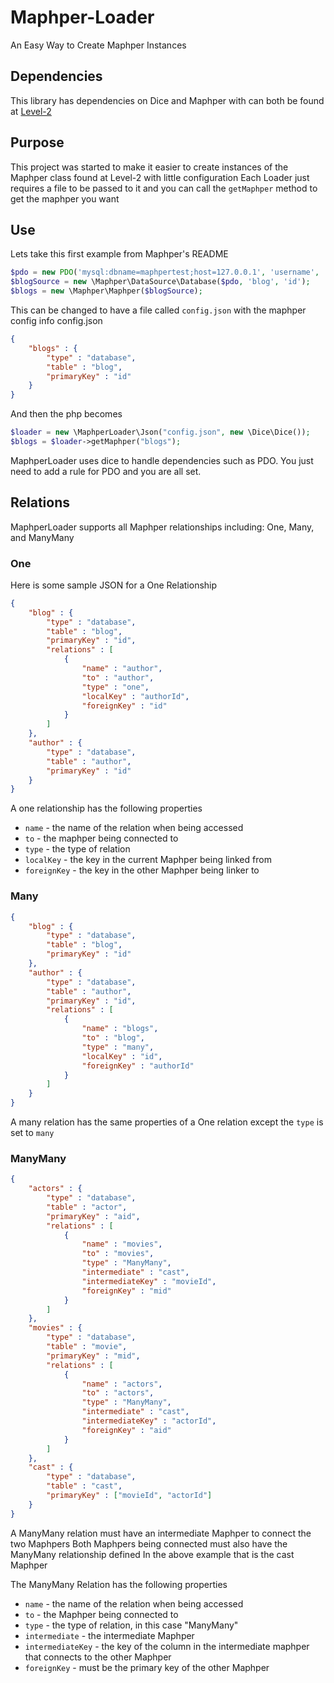 # Maphper-Loader
An Easy Way to Create Maphper Instances

## Dependencies
This library has dependencies on Dice and Maphper with can both be found at [Level-2](https://github.com/Level-2)

## Purpose
This project was started to make it easier to create instances of the Maphper class found at Level-2 with little configuration
Each Loader just requires a file to be passed to it and you can call the `getMaphper` method to get the maphper you want

## Use
Lets take this first example from Maphper's README

```php
$pdo = new PDO('mysql:dbname=maphpertest;host=127.0.0.1', 'username', 'password');
$blogSource = new \Maphper\DataSource\Database($pdo, 'blog', 'id');
$blogs = new \Maphper\Maphper($blogSource);
```

This can be changed to have a file called `config.json` with the maphper config info
config.json
```json
{
    "blogs" : {
        "type" : "database",
        "table" : "blog",
        "primaryKey" : "id"
    }
}
```
And then the php becomes
```php
$loader = new \MaphperLoader\Json("config.json", new \Dice\Dice());
$blogs = $loader->getMaphper("blogs");
```

MaphperLoader uses dice to handle dependencies such as PDO. You just need to add a rule for PDO and you are all set.

## Relations
MaphperLoader supports all Maphper relationships including: One, Many, and ManyMany

### One
Here is some sample JSON for a One Relationship
```json
{
    "blog" : {
        "type" : "database",
        "table" : "blog",
        "primaryKey" : "id",
        "relations" : [
            {
                "name" : "author",
                "to" : "author",
                "type" : "one",
                "localKey" : "authorId",
                "foreignKey" : "id"
            }
        ]
    },
    "author" : {
        "type" : "database",
        "table" : "author",
        "primaryKey" : "id"
    }
}
```
A one relationship has the following properties
* `name` - the name of the relation when being accessed
* `to` - the maphper being connected to
* `type` - the type of relation
* `localKey` - the key in the current Maphper being linked from
* `foreignKey` - the key in the other Maphper being linker to

### Many
```json
{
    "blog" : {
        "type" : "database",
        "table" : "blog",
        "primaryKey" : "id"
    },
    "author" : {
        "type" : "database",
        "table" : "author",
        "primaryKey" : "id",
        "relations" : [
            {
                "name" : "blogs",
                "to" : "blog",
                "type" : "many",
                "localKey" : "id",
                "foreignKey" : "authorId"
            }
        ]
    }
}
```
A many relation has the same properties of a One relation except the `type` is set to `many`

### ManyMany
```json
{
    "actors" : {
        "type" : "database",
        "table" : "actor",
        "primaryKey" : "aid",
        "relations" : [
            {
                "name" : "movies",
                "to" : "movies",
                "type" : "ManyMany",
                "intermediate" : "cast",
                "intermediateKey" : "movieId",
                "foreignKey" : "mid"
            }
        ]
    },
    "movies" : {
        "type" : "database",
        "table" : "movie",
        "primaryKey" : "mid",
        "relations" : [
            {
                "name" : "actors",
                "to" : "actors",
                "type" : "ManyMany",
                "intermediate" : "cast",
                "intermediateKey" : "actorId",
                "foreignKey" : "aid"
            }
        ]
    },
    "cast" : {
        "type" : "database",
        "table" : "cast",
        "primaryKey" : ["movieId", "actorId"]
    }
}
```
A ManyMany relation must have an intermediate Maphper to connect the two Maphpers
Both Maphpers being connected must also have the ManyMany relationship defined
In the above example that is the cast Maphper

The ManyMany Relation has the following properties
* `name` - the name of the relation when being accessed
* `to` - the Maphper being connected to
* `type` - the type of relation, in this case "ManyMany"
* `intermediate` - the intermediate Maphper
* `intermediateKey` - the key of the column in the intermediate maphper that connects to the other Maphper
* `foreignKey` - must be the primary key of the other Maphper
